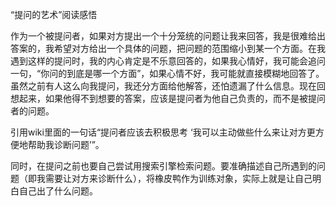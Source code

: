“提问的艺术”阅读感悟

作为一个被提问者，如果对方提出一个十分笼统的问题让我来回答，我是很难给出答案的，我希望对方给出一个具体的问题，把问题的范围缩小到某一个方面。在我遇到这样的提问时，我的内心肯定是不乐意回答的，如果我心情好，我可能会追问一句，“你问的到底是哪一个方面”，如果心情不好，我可能就直接模糊地回答了。虽然之前有人这么向我提问，我还分方面给他解答，还怕遗漏了什么信息。现在回想起来，如果他得不到想要的答案，应该是提问者为他自己负责的，而不是被提问者的问题。

引用wiki里面的一句话“提问者应该去积极思考 ‘我可以主动做些什么来让对方更方便地帮助我诊断问题’”。



同时，在提问之前也要自己尝试用搜索引擎检索问题。要准确描述自己所遇到的问题（即我需要让对方来诊断什么），将橡皮鸭作为训练对象，实际上就是让自己明白自己出了什么问题。